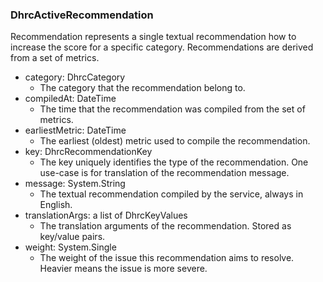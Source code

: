 ### DhrcActiveRecommendation
Recommendation represents a single textual recommendation how to increase the
 score for a specific category. Recommendations are derived from a set of
 metrics.

- category: DhrcCategory
  - The category that the recommendation belong to.
- compiledAt: DateTime
  - The time that the recommendation was compiled from the set of metrics.
- earliestMetric: DateTime
  - The earliest (oldest) metric used to compile the recommendation.
- key: DhrcRecommendationKey
  - The key uniquely identifies the type of the recommendation. One use-case is
 for translation of the recommendation message.
- message: System.String
  - The textual recommendation compiled by the service, always in English.
- translationArgs: a list of DhrcKeyValues
  - The translation arguments of the recommendation. Stored as key/value pairs.
- weight: System.Single
  - The weight of the issue this recommendation aims to resolve. Heavier means
 the issue is more severe.
